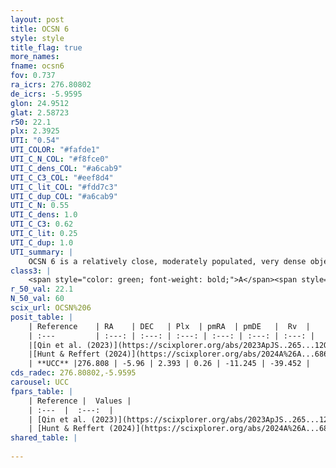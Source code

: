 ```yaml
---
layout: post
title: OCSN 6
style: style
title_flag: true
more_names: 
fname: ocsn6
fov: 0.737
ra_icrs: 276.80802
de_icrs: -5.9595
glon: 24.9512
glat: 2.58723
r50: 22.1
plx: 2.3925
UTI: "0.54"
UTI_COLOR: "#fafde1"
UTI_C_N_COL: "#f8fce0"
UTI_C_dens_COL: "#a6cab9"
UTI_C_C3_COL: "#eef8d4"
UTI_C_lit_COL: "#fdd7c3"
UTI_C_dup_COL: "#a6cab9"
UTI_C_N: 0.55
UTI_C_dens: 1.0
UTI_C_C3: 0.62
UTI_C_lit: 0.25
UTI_C_dup: 1.0
UTI_summary: |
    OCSN 6 is a relatively close, moderately populated, very dense object of intermediate C3 quality. It was recently reported in the literature.
class3: |
    <span style="color: green; font-weight: bold;">A</span><span style="color: red; font-weight: bold;">C</span>
r_50_val: 22.1
N_50_val: 60
scix_url: OCSN%206
posit_table: |
    | Reference    | RA    | DEC   | Plx  | pmRA  | pmDE   |  Rv  |
    | :---         | :---: | :---: | :---: | :---: | :---: | :---: |
    |[Qin et al. (2023)](https://scixplorer.org/abs/2023ApJS..265...12Q) | 276.81 | -5.96 | 2.4 | 0.18 | -11.23 | -23.25 |
    |[Hunt & Reffert (2024)](https://scixplorer.org/abs/2024A%26A...686A..42H) | 276.969 | -5.909 | 2.302 | -0.041 | -10.612 | -17.526 |
    | **UCC** |276.808 | -5.96 | 2.393 | 0.26 | -11.245 | -39.452 | 
cds_radec: 276.80802,-5.9595
carousel: UCC
fpars_table: |
    | Reference |  Values |
    | :---  |  :---:  |
    | [Qin et al. (2023)](https://scixplorer.org/abs/2023ApJS..265...12Q) | `E(B-V)=1.01, m-M=10.95, logt=8.8` |
    | [Hunt & Reffert (2024)](https://scixplorer.org/abs/2024A%26A...686A..42H) | `MassJ=58.7169` |
shared_table: |
    
---
```

